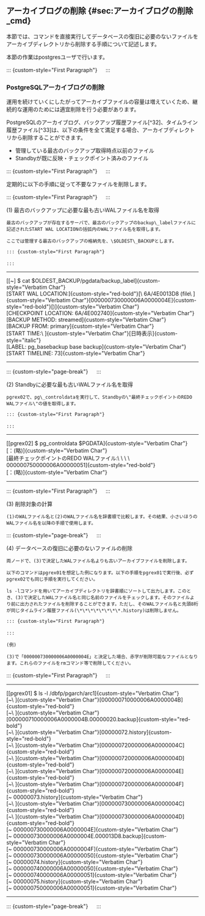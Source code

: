 アーカイブログの削除 {#sec:アーカイブログの削除_cmd}
--------------------

本節では、コマンドを直接実行してデータベースの復旧に必要のないファイルをアーカイブディレクトリから削除する手順について記述します。

本節の作業はpostgresユーザで行います。

::: {custom-style="First Paragraph"}
　
:::

### PostgreSQLアーカイブログの削除

運用を続けていくにしたがってアーカイブファイルの容量は増えていくため、継続的な運用のためには適宜削除を行う必要があります。

PostgreSQLのアーカイブログ、バックアップ履歴ファイル[^32]、タイムライン履歴ファイル[^33]は、以下の条件を全て満足する場合、アーカイブディレクトリから削除することができます。

-   管理している最古のバックアップ取得時点以前のファイル
-   Standbyが既に反映・チェックポイント済みのファイル

::: {custom-style="First Paragraph"}
　
:::

定期的に以下の手順に従って不要なファイルを削除します。

::: {custom-style="First Paragraph"}
　
:::

(1) 最古のバックアップに必要な最も古いWALファイル名を取得

    最古のバックアップが存在するサーバで、最古のバックアップのbackup\_labelファイルに記述されたSTART WAL LOCATIONの括弧内のWALファイル名を取得します。

    ここでは管理する最古のバックアップの格納先を、\$OLDEST\_BACKUPとします。

    ::: {custom-style="First Paragraph"}
    　
    :::

  ------------------------------------------------------------------------
  [\[\~\] \$ cat \$OLDEST_BACKUP/pgdata/backup_label]{custom-style="Verbatim Char"}\
  [START WAL LOCATION:]{custom-style="red-bold"}[\ 6A/4E0013D8 (file\ ]{custom-style="Verbatim Char"}[000000730000006A0000004E]{custom-style="red-bold"}[)]{custom-style="Verbatim Char"}\
  [CHECKPOINT LOCATION: 6A/4E002740]{custom-style="Verbatim Char"}\
  [BACKUP METHOD: streamed]{custom-style="Verbatim Char"}\
  [BACKUP FROM: primary]{custom-style="Verbatim Char"}\
  [START TIME:\ ]{custom-style="Verbatim Char"}[日時表示]{custom-style="italic"}\
  [LABEL: pg_basebackup base backup]{custom-style="Verbatim Char"}\
  [START TIMELINE: 73]{custom-style="Verbatim Char"}

  ------------------------------------------------------------------------

::: {custom-style="page-break"}
　
:::

(2) Standbyに必要な最も古いWALファイル名を取得

    pgrex02で、pg\_controldataを実行して、Standbyの\"最終チェックポイントのREDO WALファイル\"の値を取得します。

    ::: {custom-style="First Paragraph"}
    　
    :::

  ------------------------------------------------------------------------
  [\[pgrex02\] \$ pg_controldata \$PGDATA]{custom-style="Verbatim Char"}\
  [：(略)]{custom-style="Verbatim Char"}\
  [最終チェックポイントのREDO WALファイル:\ \ \ \ 000000750000006A00000051]{custom-style="red-bold"}\
  [：(略)]{custom-style="Verbatim Char"}

  ------------------------------------------------------------------------

::: {custom-style="First Paragraph"}
　
:::

(3) 削除対象の計算

    (1)のWALファイル名と(2)のWALファイル名を辞書順で比較します。その結果、小さいほうのWALファイル名を以降の手順で使用します。

::: {custom-style="page-break"}
　
:::

(4) データベースの復旧に必要のないファイルの削除

    両ノードで、(3)で決定したWALファイル名よりも古いアーカイブファイルを削除します。

    以下のコマンドはpgrex01を想定した例になります。以下の手順をpgrex01で実行後、必ずpgrex02でも同じ手順を実行してください。

    ls -lコマンドを用いてアーカイブディレクトリを辞書順にソートして出力します。このとき、(3)で決定したWALファイル名と同じ名前のファイルをチェックします。そのファイルより前に出力されたファイルを削除することができます。ただし、そのWALファイル名と先頭8桁が同じタイムライン履歴ファイル(\*\*\*\*\*\*\*\*.history)は削除しません。

    ::: {custom-style="First Paragraph"}
    　
    :::

    (例)

    (3)で「000000730000006A0000004E」と決定した場合、赤字が削除可能なファイルとなります。これらのファイルをrmコマンド等で削除してください。

::: {custom-style="First Paragraph"}
　
:::

  ------------------------------------------------------------------------
  [\[pgrex01\] \$ ls \-l /dbfp/pgarch/arc1]{custom-style="Verbatim Char"}\
  [\~\ ]{custom-style="Verbatim Char"}[000000710000006A0000004B]{custom-style="red-bold"}\
  [\~\ ]{custom-style="Verbatim Char"}[000000710000006A0000004B.00000020.backup]{custom-style="red-bold"}\
  [\~\ ]{custom-style="Verbatim Char"}[00000072.history]{custom-style="red-bold"}\
  [\~\ ]{custom-style="Verbatim Char"}[000000720000006A0000004C]{custom-style="red-bold"}\
  [\~\ ]{custom-style="Verbatim Char"}[000000720000006A0000004D]{custom-style="red-bold"}\
  [\~\ ]{custom-style="Verbatim Char"}[000000720000006A0000004E]{custom-style="red-bold"}\
  [\~\ ]{custom-style="Verbatim Char"}[000000720000006A0000004F]{custom-style="red-bold"}\
  [\~ 00000073.history]{custom-style="Verbatim Char"}\
  [\~\ ]{custom-style="Verbatim Char"}[000000730000006A0000004C]{custom-style="red-bold"}\
  [\~\ ]{custom-style="Verbatim Char"}[000000730000006A0000004D]{custom-style="red-bold"}\
  [\~ 000000730000006A0000004E]{custom-style="Verbatim Char"}\
  [\~ 000000730000006A0000004E.000013D8.backup]{custom-style="Verbatim Char"}\
  [\~ 000000730000006A0000004F]{custom-style="Verbatim Char"}\
  [\~ 000000730000006A00000050]{custom-style="Verbatim Char"}\
  [\~ 00000074.history]{custom-style="Verbatim Char"}\
  [\~ 000000740000006A00000050]{custom-style="Verbatim Char"}\
  [\~ 000000740000006A00000051]{custom-style="Verbatim Char"}\
  [\~ 00000075.history]{custom-style="Verbatim Char"}\
  [\~ 000000750000006A00000051]{custom-style="Verbatim Char"}

  ------------------------------------------------------------------------

::: {custom-style="page-break"}
　
:::

